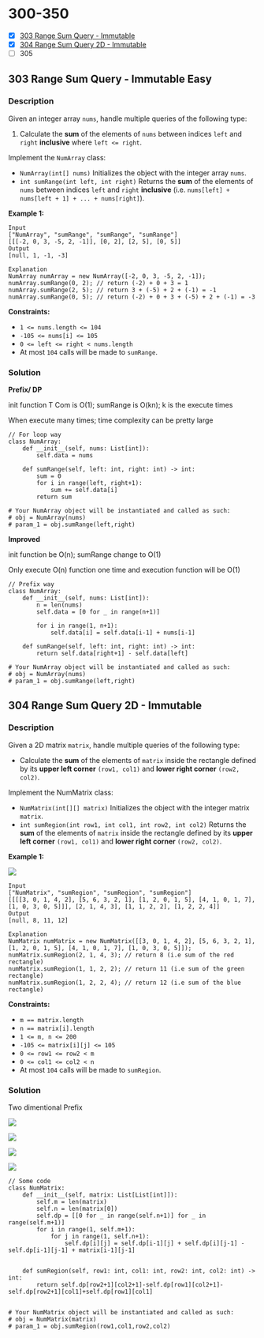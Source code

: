 # 300-350

* [x] [303 Range Sum Query - Immutable](300-350.md#303-range-sum-query-immutable-easy)
* [x] [304 Range Sum Query 2D - Immutable](300-350.md#304-range-sum-query-2d-immutable)
* [ ] 305

## 303 Range Sum Query - Immutable Easy

### Description



Given an integer array `nums`, handle multiple queries of the following type:

1. Calculate the **sum** of the elements of `nums` between indices `left` and `right` **inclusive** where `left <= right`.

Implement the `NumArray` class:

* `NumArray(int[] nums)` Initializes the object with the integer array `nums`.
* `int sumRange(int left, int right)` Returns the **sum** of the elements of `nums` between indices `left` and `right` **inclusive** (i.e. `nums[left] + nums[left + 1] + ... + nums[right]`).

&#x20;

**Example 1:**

```
Input
["NumArray", "sumRange", "sumRange", "sumRange"]
[[[-2, 0, 3, -5, 2, -1]], [0, 2], [2, 5], [0, 5]]
Output
[null, 1, -1, -3]

Explanation
NumArray numArray = new NumArray([-2, 0, 3, -5, 2, -1]);
numArray.sumRange(0, 2); // return (-2) + 0 + 3 = 1
numArray.sumRange(2, 5); // return 3 + (-5) + 2 + (-1) = -1
numArray.sumRange(0, 5); // return (-2) + 0 + 3 + (-5) + 2 + (-1) = -3
```

&#x20;

**Constraints:**

* `1 <= nums.length <= 104`
* `-105 <= nums[i] <= 105`
* `0 <= left <= right < nums.length`
* At most `104` calls will be made to `sumRange`.

### Solution

**Prefix/ DP**

init function T Com is O(1); sumRange is O(kn); k is the execute times

When execute many times; time complexity can be pretty large

```
// For loop way
class NumArray:
    def __init__(self, nums: List[int]):
        self.data = nums

    def sumRange(self, left: int, right: int) -> int:
        sum = 0
        for i in range(left, right+1):
            sum += self.data[i]
        return sum

# Your NumArray object will be instantiated and called as such:
# obj = NumArray(nums)
# param_1 = obj.sumRange(left,right)
```

**Improved**

init function be O(n); sumRange change to O(1)

Only execute O(n) function one time and execution function will be O(1)

```
// Prefix way
class NumArray:
    def __init__(self, nums: List[int]):
        n = len(nums)
        self.data = [0 for _ in range(n+1)]

        for i in range(1, n+1):
            self.data[i] = self.data[i-1] + nums[i-1]

    def sumRange(self, left: int, right: int) -> int:
        return self.data[right+1] - self.data[left]
        
# Your NumArray object will be instantiated and called as such:
# obj = NumArray(nums)
# param_1 = obj.sumRange(left,right)
```

## 304 Range Sum Query 2D - Immutable

### Description



Given a 2D matrix `matrix`, handle multiple queries of the following type:

* Calculate the **sum** of the elements of `matrix` inside the rectangle defined by its **upper left corner** `(row1, col1)` and **lower right corner** `(row2, col2)`.

Implement the NumMatrix class:

* `NumMatrix(int[][] matrix)` Initializes the object with the integer matrix `matrix`.
* `int sumRegion(int row1, int col1, int row2, int col2)` Returns the **sum** of the elements of `matrix` inside the rectangle defined by its **upper left corner** `(row1, col1)` and **lower right corner** `(row2, col2)`.

&#x20;

**Example 1:**

![](https://assets.leetcode.com/uploads/2021/03/14/sum-grid.jpg)

```
Input
["NumMatrix", "sumRegion", "sumRegion", "sumRegion"]
[[[[3, 0, 1, 4, 2], [5, 6, 3, 2, 1], [1, 2, 0, 1, 5], [4, 1, 0, 1, 7], [1, 0, 3, 0, 5]]], [2, 1, 4, 3], [1, 1, 2, 2], [1, 2, 2, 4]]
Output
[null, 8, 11, 12]

Explanation
NumMatrix numMatrix = new NumMatrix([[3, 0, 1, 4, 2], [5, 6, 3, 2, 1], [1, 2, 0, 1, 5], [4, 1, 0, 1, 7], [1, 0, 3, 0, 5]]);
numMatrix.sumRegion(2, 1, 4, 3); // return 8 (i.e sum of the red rectangle)
numMatrix.sumRegion(1, 1, 2, 2); // return 11 (i.e sum of the green rectangle)
numMatrix.sumRegion(1, 2, 2, 4); // return 12 (i.e sum of the blue rectangle)
```

&#x20;

**Constraints:**

* `m == matrix.length`
* `n == matrix[i].length`
* `1 <= m, n <= 200`
* `-105 <= matrix[i][j] <= 105`
* `0 <= row1 <= row2 < m`
* `0 <= col1 <= col2 < n`
* At most `104` calls will be made to `sumRegion`.

### Solution

Two dimentional Prefix

![](<../.gitbook/assets/image (3).png>)

![](<../.gitbook/assets/image (4).png>)

![](<../.gitbook/assets/image (1).png>)

![](../.gitbook/assets/image.png)

```
// Some code
class NumMatrix:
    def __init__(self, matrix: List[List[int]]):
        self.m = len(matrix)
        self.n = len(matrix[0])
        self.dp = [[0 for _ in range(self.n+1)] for _ in range(self.m+1)]
        for i in range(1, self.m+1):
            for j in range(1, self.n+1):
                self.dp[i][j] = self.dp[i-1][j] + self.dp[i][j-1] - self.dp[i-1][j-1] + matrix[i-1][j-1]
                
        
    def sumRegion(self, row1: int, col1: int, row2: int, col2: int) -> int:
        return self.dp[row2+1][col2+1]-self.dp[row1][col2+1]-self.dp[row2+1][col1]+self.dp[row1][col1]


# Your NumMatrix object will be instantiated and called as such:
# obj = NumMatrix(matrix)
# param_1 = obj.sumRegion(row1,col1,row2,col2)
```

